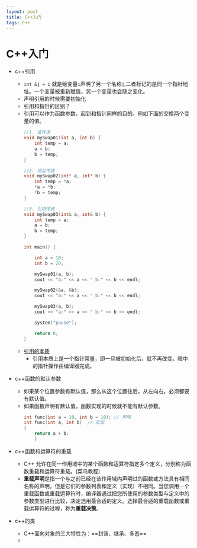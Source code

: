 ```yaml
---
layout: post
title: C++入门
tags: C++
---
```

# C++入门

- c++引用
    - `int &j = i` 就是给变量`i`声明了另一个名称`j`,二者标记的是同一个指针地址。一个变量被重新赋值，另一个变量也会随之变化。
    - 声明引用的时候需要初始化
    - 引用和指针的区别？
    - 引用可以作为函数参数，起到和指针同样的目的。例如下面的交换两个变量的值。
        ```C++
        //1. 值传递
        void mySwap01(int a, int b) {
            int temp = a;
            a = b;
            b = temp;
        }

        //2. 地址传递
        void mySwap02(int* a, int* b) {
            int temp = *a;
            *a = *b;
            *b = temp;
        }

        //3. 引用传递
        void mySwap03(int& a, int& b) {
            int temp = a;
            a = b;
            b = temp;
        }

        int main() {

            int a = 10;
            int b = 20;

            mySwap01(a, b);
            cout << "a:" << a << " b:" << b << endl;

            mySwap02(&a, &b);
            cout << "a:" << a << " b:" << b << endl;

            mySwap03(a, b);
            cout << "a:" << a << " b:" << b << endl;

            system("pause");

            return 0;
        }
        ```
    - [引用的本质](https://github.com/AnkerLeng/Cpp-0-1-Resource/blob/master/%E7%AC%AC3%E9%98%B6%E6%AE%B5-C%2B%2B%E6%A0%B8%E5%BF%83%E7%BC%96%E7%A8%8B%20%E8%B5%84%E6%96%99/%E8%AE%B2%E4%B9%89/C%2B%2B%E6%A0%B8%E5%BF%83%E7%BC%96%E7%A8%8B.md)
        - 引用本质上是一个指针常量，即一旦被初始化后，就不再改变。暗中的指针操作由编译器完成。

- c++函数的默认参数
    - 如果某个位置参数有默认值，那么从这个位置往后，从左向右，必须都要有默认值。
    - 如果函数声明有默认值，函数实现的时候就不能有默认参数。
        ```c++
        int func(int a = 10, int b = 10); // 声明
        int func(int a, int b)  // 实现
        {
            return a + b;
            }  
        ```

- c++函数和运算符的重载
    - C++ 允许在同一作用域中的某个函数和运算符指定多个定义，分别称为函数重载和运算符重载。(菜鸟教程)
    - **重载声明**是指一个与之前已经在该作用域内声明过的函数或方法具有相同名称的声明，但是它们的参数列表和定义（实现）不相同。当您调用一个重载函数或重载运算符时，编译器通过把您所使用的参数类型与定义中的参数类型进行比较，决定选用最合适的定义。选择最合适的重载函数或重载运算符的过程，称为**重载决策**。

- c++的类
    - C++面向对象的三大特性为：==封装、继承、多态==
    - 

